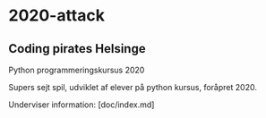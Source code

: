 # 2020-attack
## Coding pirates Helsinge
Python programmeringskursus 2020

Supers sejt spil, udviklet af elever på python kursus, foråpret 2020.

Underviser information: [doc/index.md]





